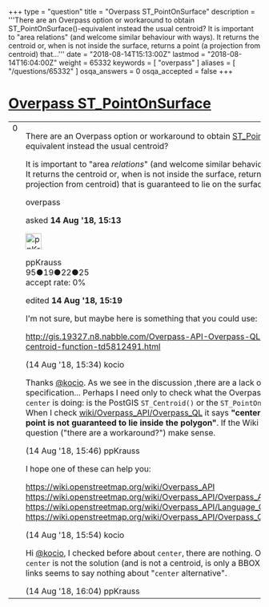 +++
type = "question"
title = "Overpass ST_PointOnSurface"
description = '''There are an Overpass option or workaround to obtain ST_PointOnSurface()-equivalent instead the usual centroid? It is important to &quot;area relations&quot; (and welcome similar behaviour with ways). It returns the centroid or, when is not inside the surface, returns a point (a projection from centroid) that...'''
date = "2018-08-14T15:13:00Z"
lastmod = "2018-08-14T16:04:00Z"
weight = 65332
keywords = [ "overpass" ]
aliases = [ "/questions/65332" ]
osqa_answers = 0
osqa_accepted = false
+++

<div class="headNormal">

# [Overpass ST_PointOnSurface](/questions/65332/overpass-st_pointonsurface)

</div>

<div id="main-body">

<div id="askform">

<table id="question-table" style="width:100%;">
<colgroup>
<col style="width: 50%" />
<col style="width: 50%" />
</colgroup>
<tbody>
<tr>
<td style="width: 30px; vertical-align: top"><div class="vote-buttons">
<span id="post-65332-upvote" class="ajax-command post-vote up" rel="nofollow" title="I like this post (click again to cancel)"> </span>
<div id="post-65332-score" class="post-score" title="current number of votes">
0
</div>
<span id="post-65332-downvote" class="ajax-command post-vote down" rel="nofollow" title="I dont like this post (click again to cancel)"> </span> <span id="favorite-mark" class="ajax-command favorite-mark" rel="nofollow" title="mark/unmark this question as favorite (click again to cancel)"> </span>
<div id="favorite-count" class="favorite-count">
&#10;</div>
</div></td>
<td><div id="item-right">
<div class="question-body">
<p>There are an Overpass option or workaround to obtain <a href="https://postgis.net/docs/ST_PointOnSurface.html">ST_PointOnSurface()</a>-equivalent instead the usual centroid?</p>
<p>It is important to "area <em>relations</em>" (and welcome similar behaviour with <em>ways</em>). It returns the centroid or, when is not inside the surface, returns a point (a projection from centroid) that is guaranteed to lie on the surface.</p>
</div>
<div id="question-tags" class="tags-container tags">
<span class="post-tag tag-link-overpass" rel="tag" title="see questions tagged &#39;overpass&#39;">overpass</span>
</div>
<div id="question-controls" class="post-controls">
&#10;</div>
<div class="post-update-info-container">
<div class="post-update-info post-update-info-user">
<p>asked <strong>14 Aug '18, 15:13</strong></p>
<img src="https://secure.gravatar.com/avatar/6963015ca2c3146e2a2a348b7fcb793b?s=32&amp;d=identicon&amp;r=g" class="gravatar" width="32" height="32" alt="ppKrauss&#39;s gravatar image" />
<p><span>ppKrauss</span><br />
<span class="score" title="95 reputation points">95</span><span title="19 badges"><span class="badge1">●</span><span class="badgecount">19</span></span><span title="22 badges"><span class="silver">●</span><span class="badgecount">22</span></span><span title="25 badges"><span class="bronze">●</span><span class="badgecount">25</span></span><br />
<span class="accept_rate" title="Rate of the user&#39;s accepted answers">accept rate:</span> <span title="ppKrauss has no accepted answers">0%</span></p>
</div>
<div class="post-update-info post-update-info-edited">
<p><span> edited <strong>14 Aug '18, 15:19</strong> </span></p>
</div>
</div>
<div id="comments-container-65332" class="comments-container">
<span id="65334"></span>
<div id="comment-65334" class="comment">
<div id="post-65334-score" class="comment-score">
&#10;</div>
<div class="comment-text">
<p>I'm not sure, but maybe here is something that you could use:</p>
<p><a href="http://gis.19327.n8.nabble.com/Overpass-API-Overpass-QL-center-and-centroid-function-td5812491.html">http://gis.19327.n8.nabble.com/Overpass-API-Overpass-QL-center-and-centroid-function-td5812491.html</a></p>
</div>
<div id="comment-65334-info" class="comment-info">
<span class="comment-age">(14 Aug '18, 15:34)</span> <span class="comment-user userinfo">kocio</span>
</div>
</div>
<span id="65335"></span>
<div id="comment-65335" class="comment">
<div id="post-65335-score" class="comment-score">
&#10;</div>
<div class="comment-text">
<p>Thanks <a href="https://help.openstreetmap.org/users/11332/kocio"></a><a href="https://help.openstreetmap.org/users/11332/kocio">@kocio</a>. As we see in the discussion ,there are a lack of formal specification... Perhaps I need only to check what the Overpass command <code>center</code> is doing: is the PostGIS <code>ST_Centroid()</code> or the <code>ST_PointOnSurface()</code>? ... When I check <a href="https://wiki.openstreetmap.org/wiki/Overpass_API/Overpass_QL">wiki/Overpass_API/Overpass_QL</a> it says <strong>"center: ... The center point is not guaranteed to lie inside the polygon"</strong>. If the Wiki is correct, my question ("there are a workaround?") make sense.</p>
</div>
<div id="comment-65335-info" class="comment-info">
<span class="comment-age">(14 Aug '18, 15:46)</span> <span class="comment-user userinfo">ppKrauss</span>
</div>
</div>
<span id="65338"></span>
<div id="comment-65338" class="comment">
<div id="post-65338-score" class="comment-score">
&#10;</div>
<div class="comment-text">
<p>I hope one of these can help you:</p>
<p><a href="https://wiki.openstreetmap.org/wiki/Overpass_API">https://wiki.openstreetmap.org/wiki/Overpass_API</a> <a href="https://wiki.openstreetmap.org/wiki/Overpass_API/Overpass_API_by_Example">https://wiki.openstreetmap.org/wiki/Overpass_API/Overpass_API_by_Example</a> <a href="https://wiki.openstreetmap.org/wiki/Overpass_API/Language_Guide">https://wiki.openstreetmap.org/wiki/Overpass_API/Language_Guide</a> <a href="https://wiki.openstreetmap.org/wiki/Overpass_API/Overpass_QL">https://wiki.openstreetmap.org/wiki/Overpass_API/Overpass_QL</a></p>
</div>
<div id="comment-65338-info" class="comment-info">
<span class="comment-age">(14 Aug '18, 15:54)</span> <span class="comment-user userinfo">kocio</span>
</div>
</div>
<span id="65339"></span>
<div id="comment-65339" class="comment">
<div id="post-65339-score" class="comment-score">
&#10;</div>
<div class="comment-text">
<p>Hi <a href="https://help.openstreetmap.org/users/11332/kocio"></a><a href="https://help.openstreetmap.org/users/11332/kocio">@kocio</a>, I checked before about <code>center</code>, there are nothing. Only say that <code>center</code> is not the solution (and is not a centroid, is only a BBOX center). All links seems to say nothing about "<code>center</code> alternative".</p>
</div>
<div id="comment-65339-info" class="comment-info">
<span class="comment-age">(14 Aug '18, 16:04)</span> <span class="comment-user userinfo">ppKrauss</span>
</div>
</div>
</div>
<div id="comment-tools-65332" class="comment-tools">
&#10;</div>
<div class="clear">
&#10;</div>
<div id="comment-65332-form-container" class="comment-form-container">
&#10;</div>
<div class="clear">
&#10;</div>
</div></td>
</tr>
</tbody>
</table>

</div>

</div>

